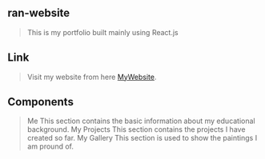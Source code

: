 ## ran-website
> This is my portfolio built mainly using React.js

## Link
> Visit my website from here [MyWebsite](https://ran-shang.github.io/ran-website/).

## Components
> Me
This section contains the basic information about my educational background.
> My Projects
This section contains the projects I have created so far.
> My Gallery
This section is used to show the paintings I am pround of.
